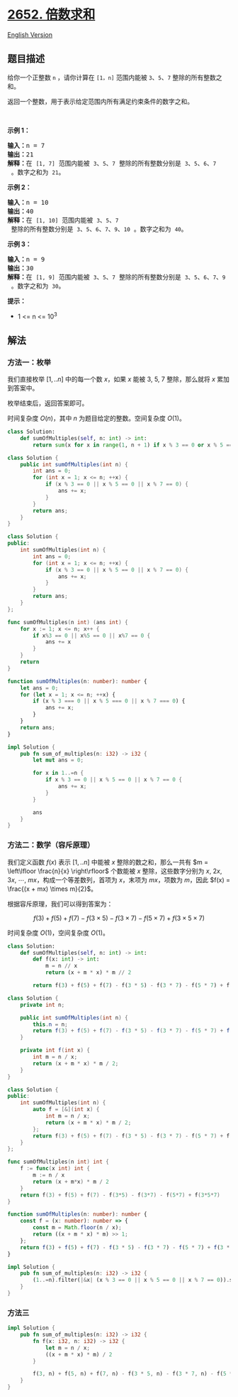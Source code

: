 # [2652. 倍数求和](https://leetcode.cn/problems/sum-multiples)

[English Version](/solution/2600-2699/2652.Sum%20Multiples/README_EN.md)

<!-- tags:数学 -->

## 题目描述

<!-- 这里写题目描述 -->

<p>给你一个正整数 <code>n</code> ，请你计算在 <code>[1，n]</code> 范围内能被 <code>3</code>、<code>5</code>、<code>7</code> 整除的所有整数之和。</p>

<p>返回一个整数，用于表示给定范围内所有满足约束条件的数字之和。</p>

<p>&nbsp;</p>

<p><strong>示例 1：</strong></p>

<pre>
<strong>输入：</strong>n = 7
<strong>输出：</strong>21
<strong>解释：</strong>在 <code>[1, 7]</code> 范围内能被 <code>3</code>、<code>5</code>、<code>7</code> 整除的所有整数分别是 <code>3</code>、<code>5</code>、<code>6</code>、<code>7</code> 。数字之和为 <code>21</code>。
</pre>

<p><strong>示例 2：</strong></p>

<pre>
<strong>输入：</strong>n = 10
<strong>输出：</strong>40
<strong>解释：</strong>在 <code>[1, 10]</code> 范围内能被 <code>3</code>、<code>5</code>、<code>7</code> 整除的所有整数分别是 <code>3</code>、<code>5</code>、<code>6</code>、<code>7</code>、<code>9</code>、<code>10</code> 。数字之和为 <code>40</code>。
</pre>

<p><strong>示例 3：</strong></p>

<pre>
<strong>输入：</strong>n = 9
<strong>输出：</strong>30
<strong>解释：</strong>在 <code>[1, 9]</code> 范围内能被 <code>3</code>、<code>5</code>、<code>7</code> 整除的所有整数分别是 <code>3</code>、<code>5</code>、<code>6</code>、<code>7</code>、<code>9</code> 。数字之和为 <code>30</code>。
</pre>

<p><strong>提示：</strong></p>

<ul>
	<li>1 &lt;= n &lt;= 10<sup>3</sup></li>
</ul>

## 解法

### 方法一：枚举

我们直接枚举 $[1,..n]$ 中的每一个数 $x$，如果 $x$ 能被 $3$, $5$, $7$ 整除，那么就将 $x$ 累加到答案中。

枚举结束后，返回答案即可。

时间复杂度 $O(n)$，其中 $n$ 为题目给定的整数。空间复杂度 $O(1)$。

<!-- tabs:start -->

```python
class Solution:
    def sumOfMultiples(self, n: int) -> int:
        return sum(x for x in range(1, n + 1) if x % 3 == 0 or x % 5 == 0 or x % 7 == 0)
```

```java
class Solution {
    public int sumOfMultiples(int n) {
        int ans = 0;
        for (int x = 1; x <= n; ++x) {
            if (x % 3 == 0 || x % 5 == 0 || x % 7 == 0) {
                ans += x;
            }
        }
        return ans;
    }
}
```

```cpp
class Solution {
public:
    int sumOfMultiples(int n) {
        int ans = 0;
        for (int x = 1; x <= n; ++x) {
            if (x % 3 == 0 || x % 5 == 0 || x % 7 == 0) {
                ans += x;
            }
        }
        return ans;
    }
};
```

```go
func sumOfMultiples(n int) (ans int) {
	for x := 1; x <= n; x++ {
		if x%3 == 0 || x%5 == 0 || x%7 == 0 {
			ans += x
		}
	}
	return
}
```

```ts
function sumOfMultiples(n: number): number {
    let ans = 0;
    for (let x = 1; x <= n; ++x) {
        if (x % 3 === 0 || x % 5 === 0 || x % 7 === 0) {
            ans += x;
        }
    }
    return ans;
}
```

```rust
impl Solution {
    pub fn sum_of_multiples(n: i32) -> i32 {
        let mut ans = 0;

        for x in 1..=n {
            if x % 3 == 0 || x % 5 == 0 || x % 7 == 0 {
                ans += x;
            }
        }

        ans
    }
}
```

<!-- tabs:end -->

### 方法二：数学（容斥原理）

我们定义函数 $f(x)$ 表示 $[1,..n]$ 中能被 $x$ 整除的数之和，那么一共有 $m = \left\lfloor \frac{n}{x} \right\rfloor$ 个数能被 $x$ 整除，这些数字分别为 $x$, $2x$, $3x$, $\cdots$, $mx$，构成一个等差数列，首项为 $x$，末项为 $mx$，项数为 $m$，因此 $f(x) = \frac{(x + mx) \times m}{2}$。

根据容斥原理，我们可以得到答案为：

$$
f(3) + f(5) + f(7) - f(3 \times 5) - f(3 \times 7) - f(5 \times 7) + f(3 \times 5 \times 7)
$$

时间复杂度 $O(1)$，空间复杂度 $O(1)$。

<!-- tabs:start -->

```python
class Solution:
    def sumOfMultiples(self, n: int) -> int:
        def f(x: int) -> int:
            m = n // x
            return (x + m * x) * m // 2

        return f(3) + f(5) + f(7) - f(3 * 5) - f(3 * 7) - f(5 * 7) + f(3 * 5 * 7)
```

```java
class Solution {
    private int n;

    public int sumOfMultiples(int n) {
        this.n = n;
        return f(3) + f(5) + f(7) - f(3 * 5) - f(3 * 7) - f(5 * 7) + f(3 * 5 * 7);
    }

    private int f(int x) {
        int m = n / x;
        return (x + m * x) * m / 2;
    }
}
```

```cpp
class Solution {
public:
    int sumOfMultiples(int n) {
        auto f = [&](int x) {
            int m = n / x;
            return (x + m * x) * m / 2;
        };
        return f(3) + f(5) + f(7) - f(3 * 5) - f(3 * 7) - f(5 * 7) + f(3 * 5 * 7);
    }
};
```

```go
func sumOfMultiples(n int) int {
	f := func(x int) int {
		m := n / x
		return (x + m*x) * m / 2
	}
	return f(3) + f(5) + f(7) - f(3*5) - f(3*7) - f(5*7) + f(3*5*7)
}
```

```ts
function sumOfMultiples(n: number): number {
    const f = (x: number): number => {
        const m = Math.floor(n / x);
        return ((x + m * x) * m) >> 1;
    };
    return f(3) + f(5) + f(7) - f(3 * 5) - f(3 * 7) - f(5 * 7) + f(3 * 5 * 7);
}
```

```rust
impl Solution {
    pub fn sum_of_multiples(n: i32) -> i32 {
        (1..=n).filter(|&x| (x % 3 == 0 || x % 5 == 0 || x % 7 == 0)).sum()
    }
}
```

<!-- tabs:end -->

### 方法三

<!-- tabs:start -->

```rust
impl Solution {
    pub fn sum_of_multiples(n: i32) -> i32 {
        fn f(x: i32, n: i32) -> i32 {
            let m = n / x;
            ((x + m * x) * m) / 2
        }

        f(3, n) + f(5, n) + f(7, n) - f(3 * 5, n) - f(3 * 7, n) - f(5 * 7, n) + f(3 * 5 * 7, n)
    }
}
```

<!-- tabs:end -->

<!-- end -->
